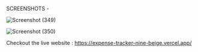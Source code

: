 SCREENSHOTS -

![Screenshot (349)](https://user-images.githubusercontent.com/100158687/233802026-762aed55-dc97-4e47-98fb-9a2e88a28aed.png)

![Screenshot (350)](https://user-images.githubusercontent.com/100158687/233802066-79012fd3-2810-4c10-acac-8b7149a5344a.png)

Checkout the live website : https://expense-tracker-nine-beige.vercel.app/
